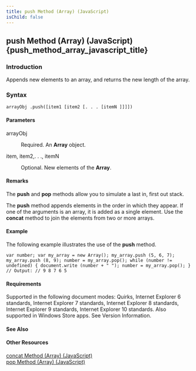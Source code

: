 ```yaml
---
title: push Method (Array) (JavaScript)
isChild: false
---
```


## push Method (Array) (JavaScript) {push_method_array_javascript_title}

### Introduction 

 Appends new elements to an array, and returns the new length of the array.

### Syntax 

```
arrayObj .push([item1 [item2 [. . . [itemN ]]]])
```

#### Parameters 

<div id="sectionSection0" class="section" name="collapseableSection" style="" expanded="true">
  <dl class="authored">
    <dt>
      <span class="parameter" sdata="paramReference" xmlns:util="util">arrayObj</span>
    </dt>
    <dd>
      <p xmlns:util="util">
        Required. An <b>Array</b> object.
      </p>
    </dd>
    <dt>
      <span class="parameter" sdata="paramReference" xmlns:util="util">item, item2,. . ., itemN</span>
    </dt>
    <dd>
      <p xmlns:util="util">
        Optional. New elements of the <b>Array</b>.
      </p>
    </dd>
  </dl>
</div>

#### Remarks 

<div id="languageReferenceRemarksSection" class="section" name="collapseableSection" style="">
  <p xmlns:util="util">
    The <b>push</b> and <b>pop</b> methods allow you to simulate a last in, first out stack.
  </p>
  <p xmlns:util="util">
    The <b>push</b> method appends elements in the order in which they appear. If one of the arguments is an array, it is added as a single element. Use the <b>concat</b> method to join the elements
    from two or more arrays.
  </p>
</div>

#### Example 

<p xmlns:util="util">
  The following example illustrates the use of the <b>push</b> method.
</p>

```
var number; var my_array = new Array(); my_array.push (5, 6, 7); my_array.push (8, 9); number = my_array.pop(); while (number != undefined) { document.write (number + " "); number = my_array.pop(); }
// Output: // 9 8 7 6 5
```

#### Requirements 

<div id="requirementsTitleSection" class="section" name="collapseableSection" style="">
  <p xmlns:util="util"></p>
  <p>
    Supported in the following document modes: Quirks, Internet Explorer 6 standards, Internet Explorer 7 standards, Internet Explorer 8 standards, Internet Explorer 9 standards, Internet Explorer 10
    standards. Also supported in Windows Store apps. See Version Information.
  </p>
</div>

#### See Also 

<div id="seeAlsoSection" class="section" name="collapseableSection" style="">
  <h4 class="subHeading">
    Other Resources
  </h4>
  <div class="seeAlsoStyle">
    <span sdata="link" xmlns:util="util"><a href="bc2b4a6a-209e-4d59-8c24-59db01d53b1e.htm">concat Method (Array) (JavaScript)</a></span>
  </div>
  <div class="seeAlsoStyle">
    <span sdata="link" xmlns:util="util"><a href="4fae7f98-29f1-4041-ba43-601f2e5145ec.htm">pop Method (Array) (JavaScript)</a></span>
  </div>
</div>

